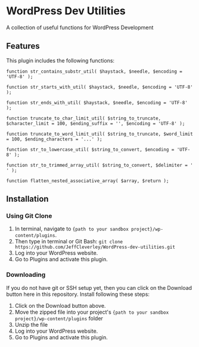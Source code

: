 # WordPress Dev Utilities

A collection of useful functions for WordPress Development

## Features

This plugin includes the following functions:

`function str_contains_substr_util( $haystack, $needle, $encoding = 'UTF-8' );`

`function str_starts_with_util( $haystack, $needle, $encoding = 'UTF-8' );`

`function str_ends_with_util( $haystack, $needle, $encoding = 'UTF-8' );`

`function truncate_to_char_limit_util( $string_to_truncate, $character_limit = 100, $ending_suffix = '', $encoding = 'UTF-8' );`

`function truncate_to_word_limit_util( $string_to_truncate, $word_limit = 100, $ending_characters = '...' );`

`function str_to_lowercase_util( $string_to_convert, $encoding = 'UTF-8' );`

`function str_to_trimmed_array_util( $string_to_convert, $delimiter = ' ' );`

`function flatten_nested_associative_array( $array, $return );`

## Installation

### Using Git Clone

1. In terminal, navigate to `{path to your sandbox project}/wp-content/plugins`.
2. Then type in terminal or Git Bash: `git clone https://github.com/JeffCleverley/WordPress-dev-utilities.git`
4. Log into your WordPress website.
5. Go to Plugins and activate this plugin.

### Downloading

If you do not have git or SSH setup yet, then you can click on the Download button here in this repository.  Install following these steps:

1. Click on the Download button above.
2. Move the zipped file into your project's `{path to your sandbox project}/wp-content/plugins` folder
3. Unzip the file
4. Log into your WordPress website.
5. Go to Plugins and activate this plugin.